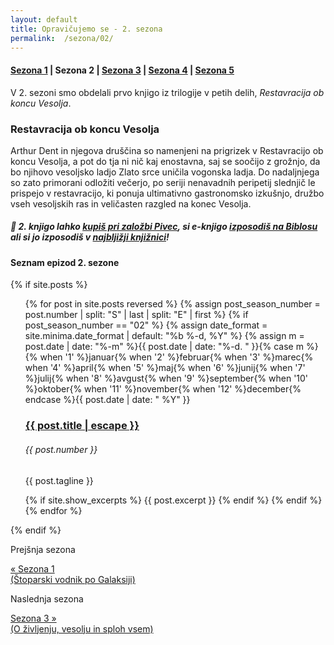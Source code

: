 ```yaml
---
layout: default
title: Opravičujemo se - 2. sezona
permalink:  /sezona/02/
---
```


#### [Sezona 1](../01) | Sezona 2 | [Sezona 3](../03) | [Sezona 4](../04) | [Sezona 5](../05)

V 2. sezoni smo obdelali prvo knjigo iz trilogije v petih delih, *Restavracija ob koncu Vesolja*.

### Restavracija ob koncu Vesolja

Arthur Dent in njegova druščina so namenjeni na prigrizek v Restavracijo ob koncu Vesolja, a pot do tja ni nič kaj enostavna, saj se soočijo z grožnjo, da bo njihovo vesoljsko ladjo Zlato srce uničila vogonska ladja. Do nadaljnjega so zato primorani odložiti večerjo, po seriji nenavadnih peripetij slednjič le prispejo v restavracijo, ki ponuja ultimativno gastronomsko izkušnjo, družbo vseh vesoljskih ras in veličasten razgled na konec Vesolja.

##### 📖 2. knjigo lahko [kupiš pri založbi Pivec](https://zalozba-pivec.com/knjigarna/restavracija-ob-koncu-vesolja/), si e-knjigo [izposodiš na Biblosu](https://www.biblos.si/isbn/9789616897938) ali si jo izposodiš v [najbljižji knjižnici](https://www.cobiss.si/)!


#### Seznam epizod 2. sezone

{% if site.posts %}
  <ul class="post-list">
    {% for post in site.posts reversed %}
      {% assign post_season_number = post.number | split: "S" | last | split: "E" | first %}
      {% if post_season_number == "02" %}
        <!-- Display the post details -->
        {% assign date_format = site.minima.date_format | default: "%b %-d, %Y" %}
    <time class="post-meta">{% assign m = post.date | date: "%-m" %}{{ post.date | date: "%-d. " }}{% case m %}{% when '1' %}januar{% when '2' %}februar{% when '3' %}marec{% when '4' %}april{% when '5' %}maj{% when '6' %}junij{% when '7' %}julij{% when '8' %}avgust{% when '9' %}september{% when '10' %}oktober{% when '11' %}november{% when '12' %}december{% endcase %}{{ post.date | date: " %Y" }}</time>
        <h3>
          <a class="post-link" href="{{ post.url | relative_url }}">
            {{ post.title | escape }} 
          </a>
        </h3>
        <h6 class="post-number">{{ post.number }}</h6>
        <p>{{ post.tagline }}</p>
        {% if site.show_excerpts %}
          {{ post.excerpt }}
        {% endif %}
      {% endif %}
    {% endfor %}
  </ul>
{% endif %}

<!-- Prev next -->
<div class="prev-next-post">
  <div class="prev-next-post-wrapper">  
      <div class="prev-next-post-col prev-next-post-col-1">
        <p class="page-heading">Prejšnja sezona</p>
        <a class="previous" href="../01/">&laquo; Sezona 1 <br />(Štoparski vodnik po Galaksiji)</a>
      </div>
      <div class="prev-next-post-col prev-next-post-col-2">
        <p class="page-heading">Naslednja sezona</p>
        <a class="next" href="../03/">Sezona 3 &raquo; <br />(O življenju, vesolju in sploh vsem)</a>
      </div>            
  </div>
</div>
